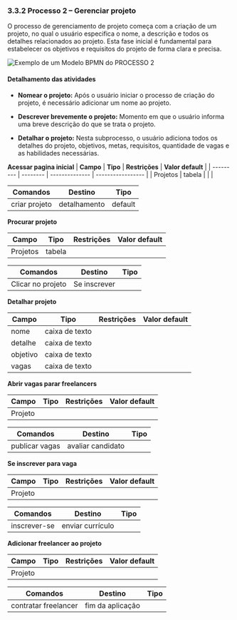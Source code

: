 ### 3.3.2 Processo 2 – Gerenciar projeto

O processo de gerenciamento de projeto começa com a criação de um projeto, no qual o usuário especifica o nome, a descrição e todos os detalhes relacionados ao projeto. Esta fase inicial é fundamental para estabelecer os objetivos e requisitos do projeto de forma clara e precisa.

![Exemplo de um Modelo BPMN do PROCESSO 2](../processos/images/GerenciarProjetos.png "Modelo BPMN do Processo 2.")


#### Detalhamento das atividades

* **Nomear o projeto:**
    Após o usuário iniciar o processo de criação do projeto, é necessário adicionar um nome ao projeto.

* **Descrever brevemente o projeto:**
    Momento em que o usuário informa uma breve descrição do que se trata o projeto.

* **Detalhar o projeto:**
    Nesta subprocesso, o usuário adiciona todos os detalhes do projeto, objetivos, metas, requisitos, quantidade de vagas e as habilidades necessárias.



**Acessar pagina inicial**
| **Campo** | **Tipo** | **Restrições** | **Valor default** |
| --------- | -------- | -------------- | ----------------- |
| Projetos  | tabela   |                |                   |

| **Comandos**  | **Destino**  | **Tipo** |
| ------------- | ------------ | -------- |
| criar projeto | detalhamento | default  |


**Procurar projeto**

| **Campo** | **Tipo** | **Restrições** | **Valor default** |
| --------- | -------- | -------------- | ----------------- |
| Projetos  | tabela   |                |                   |

| **Comandos**      | **Destino**  | **Tipo** |
| ----------------- | ------------ | -------- |
| Clicar no projeto | Se inscrever |          |


**Detalhar projeto**

| **Campo** | **Tipo**       | **Restrições** | **Valor default** |
| --------- | -------------- | -------------- | ----------------- |
| nome      | caixa de texto |                |                   |
| detalhe   | caixa de texto |                |                   |
| objetivo  | caixa de texto |                |                   |
| vagas     | caixa de texto |                |                   |


**Abrir vagas parar freelancers**

| **Campo** | **Tipo** | **Restrições** | **Valor default** |
| --------- | -------- | -------------- | ----------------- |
| Projeto   |          |                |                   |

| **Comandos**   | **Destino**       | **Tipo** |
| -------------- | ----------------- | -------- |
| publicar vagas | avaliar candidato |          |


**Se inscrever para vaga**

| **Campo** | **Tipo** | **Restrições** | **Valor default** |
| --------- | -------- | -------------- | ----------------- |
| Projeto   |          |                |                   |

| **Comandos** | **Destino**      | **Tipo** |
| ------------ | ---------------- | -------- |
| inscrever-se | enviar currículo |          |


**Adicionar freelancer ao projeto**

| **Campo** | **Tipo** | **Restrições** | **Valor default** |
| --------- | -------- | -------------- | ----------------- |
| Projeto   |          |                |                   |

| **Comandos**         | **Destino**      | **Tipo** |
| -------------------- | ---------------- | -------- |
| contratar freelancer | fim da aplicação |          |

